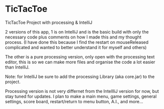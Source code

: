 # TicTacToe
TicTacToe Project with processing &amp; IntelliJ

2 versions of this app, 1 is on IntelliJ and is the basic build with only the necessary code plus comments on how I made this and my thought process. (I have done this because I find the restart on mouseReleased complicated and wanted to better understand it for myself and others)

The other is a pure processing version, only open with the processing text editor, this is so we can make more files and organise 
the code a lot easier than IntelliJ.


Note: for IntelliJ be sure to add the processing Library (aka core.jar) to the project.

Processing version is not very differnet from the IntellliJ version for now, but stay tuned for updates. I plan to make a main menu, game settings, general settings, score board, restart/return to menu button, A.I., and more...
